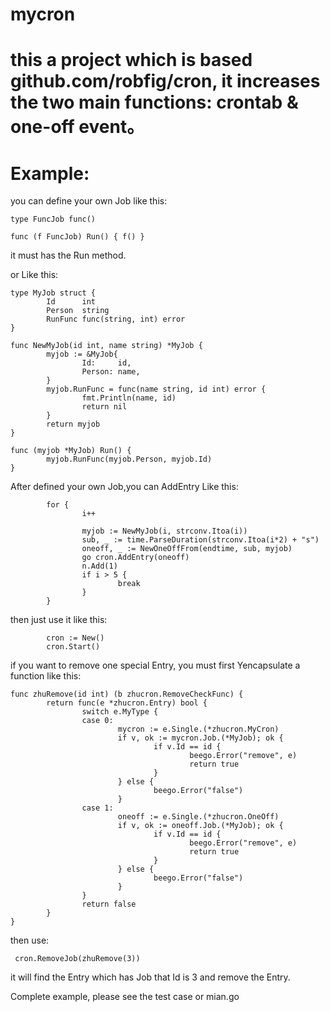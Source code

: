 # mycron

# this a project which is based github.com/robfig/cron, it increases the two main functions: crontab & one-off event。

# Example:

you can define your own Job like this:

```
type FuncJob func()

func (f FuncJob) Run() { f() }
```

it must has the Run method.

or Like this:

```
type MyJob struct {
        Id      int
        Person  string
        RunFunc func(string, int) error
}

func NewMyJob(id int, name string) *MyJob {
        myjob := &MyJob{
                Id:     id,
                Person: name,
        }
        myjob.RunFunc = func(name string, id int) error {
                fmt.Println(name, id)
                return nil
        }
        return myjob
}

func (myjob *MyJob) Run() {
        myjob.RunFunc(myjob.Person, myjob.Id)
}
```

After defined your own Job,you can AddEntry Like this:

```
        for {
                i++

                myjob := NewMyJob(i, strconv.Itoa(i))
                sub, _ := time.ParseDuration(strconv.Itoa(i*2) + "s")
                oneoff, _ := NewOneOffFrom(endtime, sub, myjob)
                go cron.AddEntry(oneoff)
                n.Add(1)
                if i > 5 {
                        break
                }
        }
```

then just use it like this:

```
        cron := New()
        cron.Start()
```

if you want to remove one special Entry, you must first Yencapsulate a function like this:
```
func zhuRemove(id int) (b zhucron.RemoveCheckFunc) {
        return func(e *zhucron.Entry) bool {
                switch e.MyType {
                case 0:
                        mycron := e.Single.(*zhucron.MyCron)
                        if v, ok := mycron.Job.(*MyJob); ok {
                                if v.Id == id {
                                        beego.Error("remove", e)
                                        return true
                                }
                        } else {
                                beego.Error("false")
                        }
                case 1:
                        oneoff := e.Single.(*zhucron.OneOff)
                        if v, ok := oneoff.Job.(*MyJob); ok {
                                if v.Id == id {
                                        beego.Error("remove", e)
                                        return true
                                }
                        } else {
                                beego.Error("false")
                        }
                }
                return false
        }
}
```

then use:
```
 cron.RemoveJob(zhuRemove(3))
```

it will find the Entry which has Job that Id is 3 and remove the Entry.


Complete example, please see the test case or mian.go

